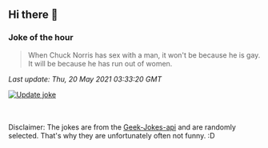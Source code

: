 ## Hi there 👋

### Joke of the hour
<!-- joke -->
>When Chuck Norris has sex with a man, it won't be because he is gay. It will be because he has run out of women.
<!-- /joke -->

*Last update: Thu, 20 May 2021 03:33:20 GMT*

[![Update joke](https://github.com/nclskfm/nclskfm/actions/workflows/joke.yml/badge.svg)](https://github.com/nclskfm/nclskfm/actions/workflows/joke.yml)

<br><br>
Disclaimer: The jokes are from the [Geek-Jokes-api](https://github.com/sameerkumar18/geek-joke-api) and are randomly selected. That's why they are unfortunately often not funny. :D
